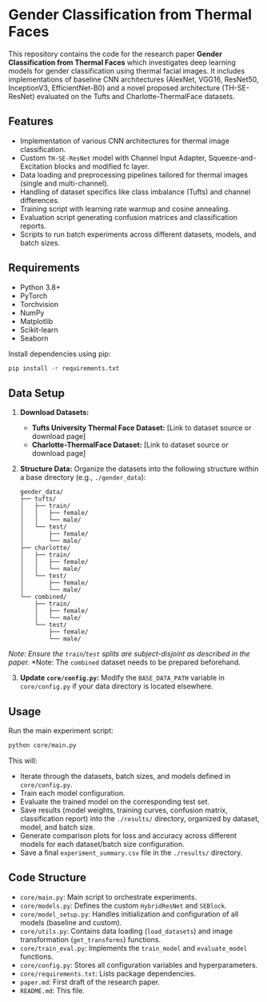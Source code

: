 # Gender Classification from Thermal Faces

This repository contains the code for the research paper **Gender Classification from Thermal Faces** which investigates deep learning models for gender classification using thermal facial images. It includes implementations of baseline CNN architectures (AlexNet, VGG16, ResNet50, InceptionV3, EfficientNet-B0) and a novel proposed architecture (TH-SE-ResNet) evaluated on the Tufts and Charlotte-ThermalFace datasets.

## Features

*   Implementation of various CNN architectures for thermal image classification.
*   Custom `TH-SE-ResNet` model with Channel Input Adapter, Squeeze-and-Excitation blocks and modified fc layer.
*   Data loading and preprocessing pipelines tailored for thermal images (single and multi-channel).
*   Handling of dataset specifics like class imbalance (Tufts) and channel differences.
*   Training script with learning rate warmup and cosine annealing.
*   Evaluation script generating confusion matrices and classification reports.
*   Scripts to run batch experiments across different datasets, models, and batch sizes.

## Requirements

*   Python 3.8+
*   PyTorch 
*   Torchvision 
*   NumPy
*   Matplotlib
*   Scikit-learn
*   Seaborn

Install dependencies using pip:
```bash
pip install -r requirements.txt
```

## Data Setup

1.  **Download Datasets:**
    *   **Tufts University Thermal Face Dataset:** [Link to dataset source or download page]
    *   **Charlotte-ThermalFace Dataset:** [Link to dataset source or download page]
2.  **Structure Data:** Organize the datasets into the following structure within a base directory (e.g., `./gender_data`):

    ```
    gender_data/
    ├── tufts/
    │   ├── train/
    │   │   ├── female/
    │   │   └── male/
    │   └── test/
    │       ├── female/
    │       └── male/
    ├── charlotte/
    │   ├── train/
    │   │   ├── female/
    │   │   └── male/
    │   └── test/
    │       ├── female/
    │       └── male/
    └── combined/ 
        ├── train/
        │   ├── female/
        │   └── male/
        └── test/
            ├── female/
            └── male/
    ```
*Note: Ensure the `train`/`test` splits are subject-disjoint as described in the paper.*
*Note: The `combined` dataset needs to be prepared beforehand.

3.  **Update `core/config.py`:** Modify the `BASE_DATA_PATH` variable in `core/config.py` if your data directory is located elsewhere.

## Usage

Run the main experiment script:

```bash
python core/main.py
```

This will:
*   Iterate through the datasets, batch sizes, and models defined in `core/config.py`.
*   Train each model configuration.
*   Evaluate the trained model on the corresponding test set.
*   Save results (model weights, training curves, confusion matrix, classification report) into the `./results/` directory, organized by dataset, model, and batch size.
*   Generate comparison plots for loss and accuracy across different models for each dataset/batch size configuration.
*   Save a final `experiment_summary.csv` file in the `./results/` directory.

## Code Structure

*   `core/main.py`: Main script to orchestrate experiments.
*   `core/models.py`: Defines the custom `HybridResNet` and `SEBlock`.
*   `core/model_setup.py`: Handles initialization and configuration of all models (baseline and custom).
*   `core/utils.py`: Contains data loading (`load_datasets`) and image transformation (`get_transforms`) functions.
*   `core/train_eval.py`: Implements the `train_model` and `evaluate_model` functions.
*   `core/config.py`: Stores all configuration variables and hyperparameters.
*   `core/requirements.txt`: Lists package dependencies.
*   `paper.md`: First draft of the research paper.
*   `README.md`: This file.

